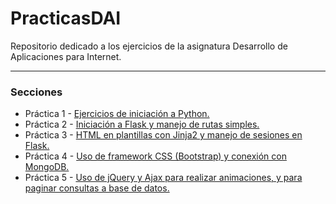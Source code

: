 # PracticasDAI
Repositorio dedicado a los ejercicios de la asignatura Desarrollo de Aplicaciones para Internet.

---

### Secciones

- Práctica 1 - [Ejercicios de iniciación a Python.](https://github.com/adrianmorente/PracticasDAI/tree/master/Practica1)
- Práctica 2 - [Iniciación a Flask y manejo de rutas simples.](https://github.com/adrianmorente/PracticasDAI/tree/master/Practica2)
- Práctica 3 - [HTML en plantillas con Jinja2 y manejo de sesiones en Flask.](https://github.com/adrianmorente/PracticasDAI/tree/master/Practica3)
- Práctica 4 - [Uso de framework CSS (Bootstrap) y conexión con MongoDB.](https://github.com/adrianmorente/PracticasDAI/tree/master/Practica4)
- Práctica 5 - [Uso de jQuery y Ajax para realizar animaciones, y para paginar consultas a base de datos.](https://github.com/adrianmorente/PracticasDAI/tree/master/Practica5)
